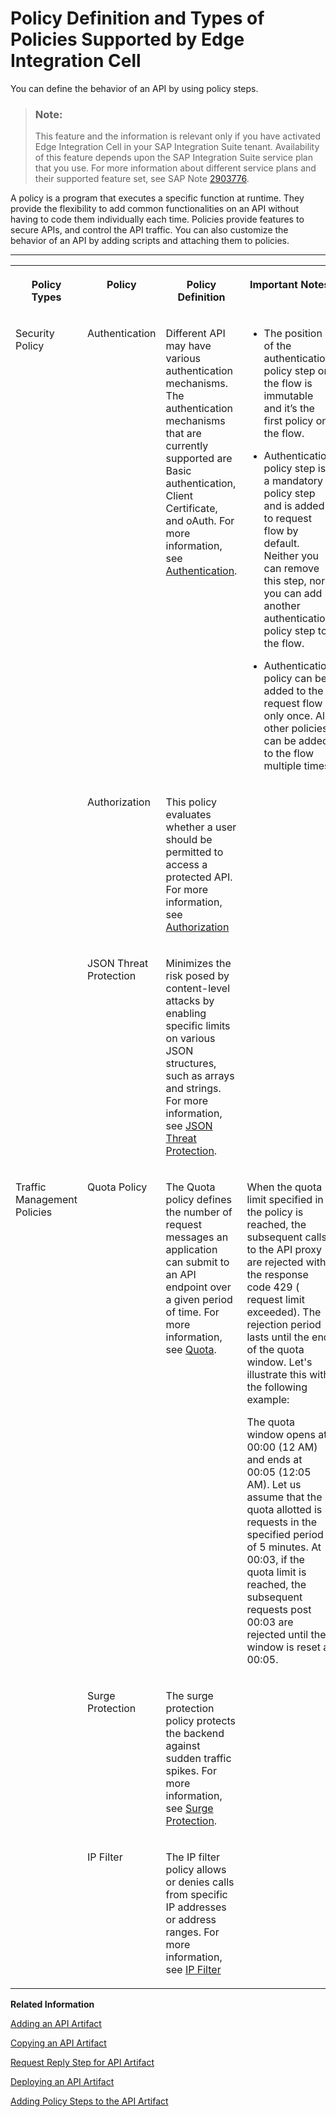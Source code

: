 <!-- loioc744df5a043f49059e8c224240eb51e5 -->

# Policy Definition and Types of Policies Supported by Edge Integration Cell

You can define the behavior of an API by using policy steps.

> ### Note:  
> This feature and the information is relevant only if you have activated Edge Integration Cell in your SAP Integration Suite tenant. Availability of this feature depends upon the SAP Integration Suite service plan that you use. For more information about different service plans and their supported feature set, see SAP Note [2903776](https://launchpad.support.sap.com/#/notes/2903776).

A policy is a program that executes a specific function at runtime. They provide the flexibility to add common functionalities on an API without having to code them individually each time. Policies provide features to secure APIs, and control the API traffic. You can also customize the behavior of an API by adding scripts and attaching them to policies.

****


<table>
<tr>
<th valign="top">

Policy Types

</th>
<th valign="top">

Policy

</th>
<th valign="top">

Policy Definition

</th>
<th valign="top">

Important Notes

</th>
</tr>
<tr>
<td valign="top" rowspan="3">

Security Policy

</td>
<td valign="top">

Authentication

</td>
<td valign="top">

Different API may have various authentication mechanisms. The authentication mechanisms that are currently supported are Basic authentication, Client Certificate, and oAuth. For more information, see [Authentication](authentication-fa6eec4.md).

</td>
<td valign="top">

-   The position of the authentication policy step on the flow is immutable and it’s the first policy on the flow.

-   Authentication policy step is a mandatory policy step and is added to request flow by default. Neither you can remove this step, nor you can add another authentication policy step to the flow.

-   Authentication policy can be added to the request flow only once. All other policies can be added to the flow multiple times.




</td>
</tr>
<tr>
<td valign="top">

Authorization

</td>
<td valign="top">

This policy evaluates whether a user should be permitted to access a protected API. For more information, see [Authorization](authorization-6658409.md) 

</td>
<td valign="top">



</td>
</tr>
<tr>
<td valign="top">

JSON Threat Protection

</td>
<td valign="top">

Minimizes the risk posed by content-level attacks by enabling specific limits on various JSON structures, such as arrays and strings. For more information, see [JSON Threat Protection](json-threat-protection-c4991a6.md).

</td>
<td valign="top">

 

</td>
</tr>
<tr>
<td valign="top" rowspan="3">

Traffic Management Policies

</td>
<td valign="top">

Quota Policy

</td>
<td valign="top">

The Quota policy defines the number of request messages an application can submit to an API endpoint over a given period of time. For more information, see [Quota](quota-2aecf15.md).

</td>
<td valign="top">

When the quota limit specified in the policy is reached, the subsequent calls to the API proxy are rejected with the response code 429 \( request limit exceeded\). The rejection period lasts until the end of the quota window. Let's illustrate this with the following example:

The quota window opens at 00:00 \(12 AM\) and ends at 00:05 \(12:05 AM\). Let us assume that the quota allotted is 3 requests in the specified period of 5 minutes. At 00:03, if the quota limit is reached, the subsequent requests post 00:03 are rejected until the window is reset at 00:05.

</td>
</tr>
<tr>
<td valign="top">

Surge Protection

</td>
<td valign="top">

The surge protection policy protects the backend against sudden traffic spikes. For more information, see [Surge Protection](surge-protection-3d14745.md).

</td>
<td valign="top">

 

</td>
</tr>
<tr>
<td valign="top">

IP Filter

</td>
<td valign="top">

The IP filter policy allows or denies calls from specific IP addresses or address ranges. For more information, see [IP Filter](ip-filter-3a8b424.md) 

</td>
<td valign="top">

 

</td>
</tr>
</table>

**Related Information**  


[Adding an API Artifact](adding-an-api-artifact-c2fe62c.md "Add an API artifact to an package.")

[Copying an API Artifact](copying-an-api-artifact-820c9e8.md "You may want to create a copy of an existing API artifact with all its configurations and policies intact. This can be useful when you want to create a similar API but with some modifications or variations. The copy feature allows you to quickly duplicate the API artifact and make the necessary changes without starting from scratch.You can create a duplicate of an API artifact by copying it within the same package or in a different integration package within the same Integration Suite subscription.")

[Request Reply Step for API Artifact](request-reply-step-for-api-artifact-a0b3712.md "You can use this step to call an external receiver system in a synchronous step and get back a response.")

[Deploying an API Artifact](deploying-an-api-artifact-b70e7ec.md "After creating an API artifact, it is necessary to deploy it on the chosen runtime profile in order to make it executable and ready for use.")

[Adding Policy Steps to the API Artifact](adding-policy-steps-to-the-api-artifact-c2b3e56.md "To enforce security or control API traffic, you can set rules on the API by adding policy steps and integration steps to the API artifact.")

